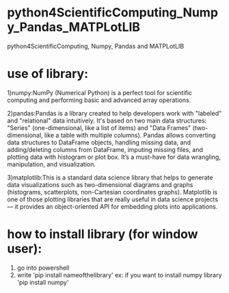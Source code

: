 # python4ScientificComputing_Numpy_Pandas_MATPLotLIB
python4ScientificComputing, Numpy, Pandas and MATPLotLIB

# use of library:
1)numpy:NumPy (Numerical Python) is a perfect tool for scientific computing and performing basic and advanced array operations.

2)pandas:Pandas is a library created to help developers work with "labeled" and "relational" data intuitively. It's based on two main data structures: "Series" (one-dimensional, like a list of items) and "Data Frames" (two-dimensional, like a table with multiple columns). Pandas allows converting data structures to DataFrame objects, handling missing data, and adding/deleting columns from DataFrame, imputing missing files, and plotting data with histogram or plot box. It’s a must-have for data wrangling, manipulation, and visualization.

3)matplotlib:This is a standard data science library that helps to generate data visualizations such as two-dimensional diagrams and graphs (histograms, scatterplots, non-Cartesian coordinates graphs). Matplotlib is one of those plotting libraries that are really useful in data science projects — it  provides an object-oriented API for embedding plots into applications. 

# how to install library (for window user):
1) go into powershell
2) write 'pip install nameofthelibrary'
    ex: if you want to install numpy library
        'pip install numpy'
        
